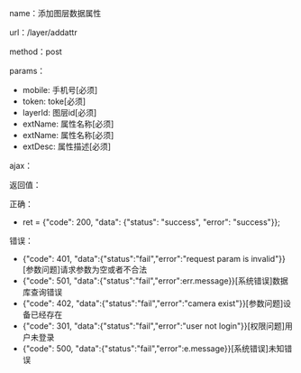 name：添加图层数据属性

url：/layer/addattr

method：post

params：

* mobile: 手机号[必须]
* token: toke[必须]
* layerId: 图层id[必须]
* extName: 属性名称[必须]
* extName: 属性名称[必须]
* extDesc: 属性描述[必须]

ajax：


返回值：

正确：

* ret = {"code": 200, "data": {"status": "success", "error": "success"}};

错误：

* {"code": 401, "data":{"status":"fail","error":"request param is invalid"}} [参数问题]请求参数为空或者不合法
* {"code": 501, "data":{"status":"fail","error":err.message}}[系统错误]数据库查询错误
* {"code": 402, "data":{"status":"fail","error":"camera exist"}}[参数问题]设备已经存在
* {"code": 301, "data":{"status":"fail","error":"user not login"}}[权限问题]用户未登录
* {"code": 500, "data":{"status":"fail","error":e.message}}[系统错误]未知错误
